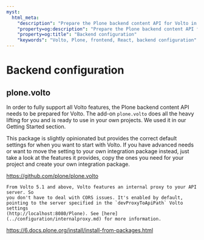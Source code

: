```yaml
---
myst:
  html_meta:
    "description": "Prepare the Plone backend content API for Volto in order to fully support all volto features"
    "property=og:description": "Prepare the Plone backend content API for Volto in order to fully support all volto features"
    "property=og:title": "Backend configuration"
    "keywords": "Volto, Plone, frontend, React, backend configuration"
---
```


# Backend configuration

## plone.volto
In order to fully support all Volto features, the Plone backend content API needs to be prepared for Volto. The add-on `plone.volto` does all the heavy lifting for you and is ready to use in your own projects. We used it in our Getting Started section.

This package is slightly opinionated but provides the correct default settings for when
you want to start with Volto. If you have advanced needs or want to move the setting to
your own integration package instead, just take a look at the features it provides,
copy the ones you need for your project and create your own integration package.

https://github.com/plone/plone.volto

```{tip}
From Volto 5.1 and above, Volto features an internal proxy to your API server. So
you don't have to deal with CORS issues. It's enabled by default, pointing to the server specified in the `devProxyToApiPath` Volto settings
(http://localhost:8080/Plone). See [here](../configuration/internalproxy.md) for more information.
```

<!-- ## Install a Plone backend locally without Docker

If you have some experience with Python development, you can also install a Plone backend
from source. The Volto source repository contains an example Plone backend configuration
using zc.buildout.

    https://github.com/plone/volto/tree/master/api

From this folder you only need to copy the `buildout.cfg` and `requirements.txt` files to
a folder on your development system. As with the Docker container setup of Plone, setting
up the backend works fully independent of the frontend.

You also need a working python3.8 environment (at the time of writing the newest supported
Python 3 version).

In a nutshell, cd to the directory where you have stored the two config files, and install
Plone locally on your system.

```shell
   > cd <backend dir>
   > ls
     buildout.cfg  requirements.txt

   > python3.8 -mvenv .
   > bin/pip install -r requirements.txt
   > bin/buildout -c buildout.cfg
   > bin/instance fg
```

These steps will:

* Install a Python3.8 virtualenv using the built-in `venv` module
* Install zc.buildout and setuptools using `pip`.
* Run buildout to install the Plone backend server
* Start the Plone backend server in the foreground (fg).

With this setup, any changes you make in your site will be persisted on filesystem
in the Plone Database directories.

* <backend dir>/var/filestorage and
* <backend dir>/var/blobstorage

As long as you backup these directories and your `buildout.cfg/requirements.txt`, you
can rebuild/recreate your backend service on any machine. -->

https://6.docs.plone.org/install/install-from-packages.html
